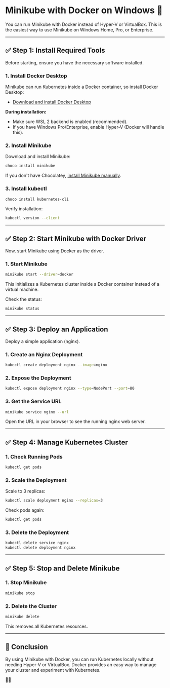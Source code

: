 # Minikube with Docker on Windows 🚀

You can run Minikube with Docker instead of Hyper-V or VirtualBox. This is the easiest way to use Minikube on Windows Home, Pro, or Enterprise.

---

## ✅ Step 1: Install Required Tools

Before starting, ensure you have the necessary software installed.

### 1. Install Docker Desktop

Minikube can run Kubernetes inside a Docker container, so install Docker Desktop:

- [Download and install Docker Desktop](https://www.docker.com/products/docker-desktop/)

**During installation:**
- Make sure WSL 2 backend is enabled (recommended).
- If you have Windows Pro/Enterprise, enable Hyper-V (Docker will handle this).

### 2. Install Minikube

Download and install Minikube:
```bash
choco install minikube
```
If you don't have Chocolatey, [install Minikube manually](https://minikube.sigs.k8s.io/docs/start/).

### 3. Install kubectl

```bash
choco install kubernetes-cli
```
Verify installation:
```bash
kubectl version --client
```

---

## ✅ Step 2: Start Minikube with Docker Driver

Now, start Minikube using Docker as the driver.

### 1. Start Minikube
```bash
minikube start --driver=docker
```
This initializes a Kubernetes cluster inside a Docker container instead of a virtual machine.

Check the status:
```bash
minikube status
```

---

## ✅ Step 3: Deploy an Application

Deploy a simple application (nginx).

### 1. Create an Nginx Deployment
```bash
kubectl create deployment nginx --image=nginx
```

### 2. Expose the Deployment
```bash
kubectl expose deployment nginx --type=NodePort --port=80
```

### 3. Get the Service URL
```bash
minikube service nginx --url
```
Open the URL in your browser to see the running nginx web server.

---

## ✅ Step 4: Manage Kubernetes Cluster

### 1. Check Running Pods
```bash
kubectl get pods
```

### 2. Scale the Deployment
Scale to 3 replicas:
```bash
kubectl scale deployment nginx --replicas=3
```
Check pods again:
```bash
kubectl get pods
```

### 3. Delete the Deployment
```bash
kubectl delete service nginx
kubectl delete deployment nginx
```

---

## ✅ Step 5: Stop and Delete Minikube

### 1. Stop Minikube
```bash
minikube stop
```

### 2. Delete the Cluster
```bash
minikube delete
```
This removes all Kubernetes resources.

---

## 🎯 Conclusion

By using Minikube with Docker, you can run Kubernetes locally without needing Hyper-V or VirtualBox. Docker provides an easy way to manage your cluster and experiment with Kubernetes.

🚀😊


